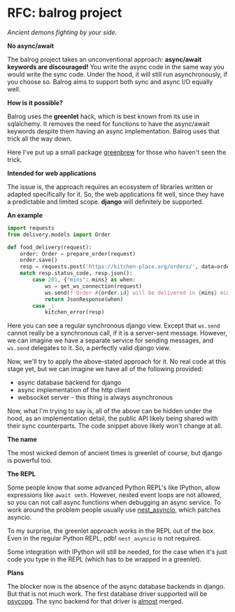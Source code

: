 # RFC: balrog project

*Ancient demons fighting by your side.*

**No async/await**

The balrog project takes an unconventional approach: **async/await keywords are discouraged!**
You write the async code in the same way you would write the sync code.
Under the hood, it will still run asynchronously, if you choose so.
Balrog aims to support both sync and async I/O equally well.

**How is it possible?**

Balrog uses the **greenlet** hack, which is best known from its use in sqlalchemy. It removes the need for functions to have the
async/await keywords despite them having an async implementation. Balrog uses that trick all the way down.

Here I've put up a small package [greenbrew](https://github.com/balrogproject/greenbrew) for those who haven't seen
the trick.

**Intended for web applications**

The issue is, the approach requires an ecosystem of libraries written or adapted specifically for it.
So, the web applications fit well, since they have a predictable and limited scope.
**django** will definitely be supported.

**An example**

```python
import requests
from delivery.models import Order

def food_delivery(request):
    order: Order = prepare_order(request)
    order.save()
    resp = requests.post('https://kitchen-place.org/orders/', data=order.as_dict())
    match resp.status_code, resp.json():
        case 201, {"mins": mins} as when:
            ws = get_ws_connection(request)
            ws.send(f'Order #{order.id} will be delivered in {mins} minutes.')
            return JsonResponse(when)
        case _:
            kitchen_error(resp)
```

Here you can see a regular synchronous django view. Except that `ws.send` cannot really be a synchronous call,
if it is a server-sent message. However, we can imagine we have a separate service for sending messages, and
`ws.send` delegates to it. So, a perfectly valid django view.

Now, we'll try to apply the above-stated approach for it. No real code at this stage yet, but we can imagine
we have all of the following provided:

- async database backend for django
- async implementation of the http client
- websocket server - this thing is always asynchronous

Now, what I'm trying to say is, all of the above can be hidden under the hood, as an implementation detail, the public API
likely being shared with their sync counterparts. The code snippet above likely won't change at all.

**The name**

The most wicked demon of ancient times is greenlet of course, but django is powerful too.

**The REPL**

Some people know that some advanced Python REPL's like IPython, allow expressions like `await smth`. However, nested
event loops are not allowed, so you can not call async functions when debugging an async service.
To work around the problem people usually use
[nest_asyncio](https://github.com/erdewit/nest_asyncio), which patches asyncio.

To my surprise, the greenlet approach works in the REPL out of the box. Even in the regular Python REPL, pdb!
`nest_asyncio` is not required.

Some integration with IPython will still be needed, for the case when it's just code you type in the REPL
(which has to be wrapped in a greenlet).

**Plans**

The blocker now is the absence of the async database backends in django. But that is not much work.
The first database driver supported will be [psycopg](https://github.com/psycopg/psycopg).
The sync backend for that driver is [almost](https://github.com/django/django/pull/15687) merged.
